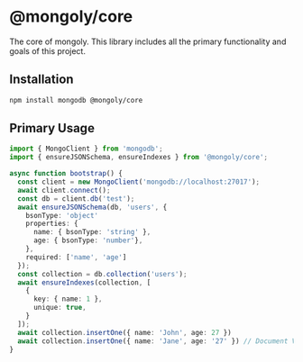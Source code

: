 # @mongoly/core
The core of mongoly. This library includes all the primary functionality and goals of this project.

## Installation
```bash
npm install mongodb @mongoly/core
```

## Primary Usage

```ts
import { MongoClient } from 'mongodb';
import { ensureJSONSchema, ensureIndexes } from '@mongoly/core';

async function bootstrap() {
  const client = new MongoClient('mongodb://localhost:27017');
  await client.connect();
  const db = client.db('test');
  await ensureJSONSchema(db, 'users', {
    bsonType: 'object'
    properties: {
      name: { bsonType: 'string' },
      age: { bsonType: 'number'},
    },
    required: ['name', 'age']
  });
  const collection = db.collection('users');
  await ensureIndexes(collection, [
    { 
      key: { name: 1 },
      unique: true, 
    }
  ]);
  await collection.insertOne({ name: 'John', age: 27 }) 
  await collection.insertOne({ name: 'Jane', age: '27' }) // Document Validation Error 
}
```